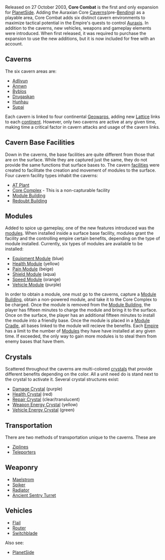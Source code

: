 Released on 27 October 2003, **Core Combat** is the first and only expansion for
[PlanetSide](../PlanetSide.md). Adding the Auraxian Core
[Caverns](../locations/Caverns.md)(pre-[Bending](../terminology/The_Bending.md)) as a
playable area, Core Combat adds six distinct cavern environments to maximize
tactical potential in the Empire's quests to control
[Auraxis](../locations/Auraxis.md). In addition to the caverns, new vehicles,
weapons and gameplay elements were introduced. When first released, it was
required to purchase the expansion to use the new additions, but it is now
included for free with an account.

## Caverns

The six cavern areas are:

- [Adlivun](../locations/Adlivun.md)
- [Annwn](../locations/Annwn.md)
- [Byblos](../locations/Byblos.md)
- [Drugaskan](../locations/Drugaskan.md)
- [Hunhau](../locations/Hunhau.md)
- [Supai](../locations/Supai.md)

Each cavern is linked to four continental [Geowarps](../locations/Geowarp.md),
adding new [Lattice](../terminology/Lattice.md) links to each
[continent](../locations/Continent.md). However, only two caverns are active at
any given time, making time a critical factor in cavern attacks and usage of the
cavern links.

## Cavern Base Facilities

Down in the caverns, the base facilities are quite different from those that are
on the surface. While they are captured just the same, they do not provide the
same functions that surface bases to. The cavern
[facilities](../locations/Facilities.md) were created to facilitate the creation
and movement of modules to the surface. Four cavern facility types inhabit the
caverns:

- [AT Plant](../locations/AT_Plant.md)
- [Core Complex](../locations/Core_Complex.md) - This is a non-capturable
  facility
- [Module Building](../locations/Module_Building.md)
- [Redoubt Building](../locations/Redoubt_Building.md)

## Modules

Added to spice up gameplay, one of the new features introduced was the
[modules](../modules/index.md). When installed inside a surface base facility,
modules grant the facility and the controlling empire certain benefits,
depending on the type of module installed. Currently, six types of modules are
available to be installed:

- [Equipment Module](../modules/Equipment_Module.md) (blue)
- [Health Module](../modules/Health_Module.md) (yellow)
- [Pain Module](../modules/Pain_Module.md) (beige)
- [Shield Module](Shield_Module.md) (aqua)
- [Speed Module](../modules/Speed_Module.md) (orange)
- [Vehicle Module](../modules/Vehicle_Module.md) (purple)

In order to obtain a module, one must go to the caverns, capture a
[Module Building](../locations/Module_Building.md), obtain a non-powered module,
and take it to the Core Complex to be charged. Once the module is removed from
the [Module Building](../locations/Module_Building.md), the player has fifteen
minutes to charge the module and bring it to the surface. Once on the surface,
the player has an additional fifteen minutes to install the module into a
friendly base. Once the module is placed in a [Module Cradle](Module_Cradle.md),
all bases linked to the module will recieve the benefits. Each
[Empire](../terminology/Empire.md) has a limit to the number of
[Modules](../modules/index.md) they have have installed at any given time. If
exceeded, the only way to gain more modules is to steal them from enemy bases
that have them.

## Crystals

Scattered throughout the caverns are multi-colored [crystals](Crystal.md) that
provide different benefits depending on the color. All a unit need do is stand
next to the crystal to activate it. Several crystal structures exist:

- [Damage Crystal](Damage_Crystal.md) (purple)
- [Health Crystal](Health_Crystal.md) (red)
- [Repair Crystal](Repair_Crystal.md) (clear/translucent)
- [Weapon Energy Crystal](Weapon_Energy_Crystal.md) (yellow)
- [Vehicle Energy Crystal](../terminology/Vehicle_Energy_Crystal.md) (green)

## Transportation

There are two methods of transportation unique to the caverns. These are

- [Ziplines](Zipline.md)
- [Teleporters](../terminology/Teleporter.md)

## Weaponry

- [Maelstrom](../weapons/Maelstrom.md)
- [Spiker](../weapons/Spiker.md)
- [Radiator](../weapons/Radiator.md)
- [Ancient Sentry Turret](Ancient_Sentry_Turret.md)

## Vehicles

- [Flail](../vehicles/Flail.md)
- [Router](../vehicles/Router.md)
- [Switchblade](Switchblade.md)

Also see:

- [PlanetSide](../PlanetSide.md)
